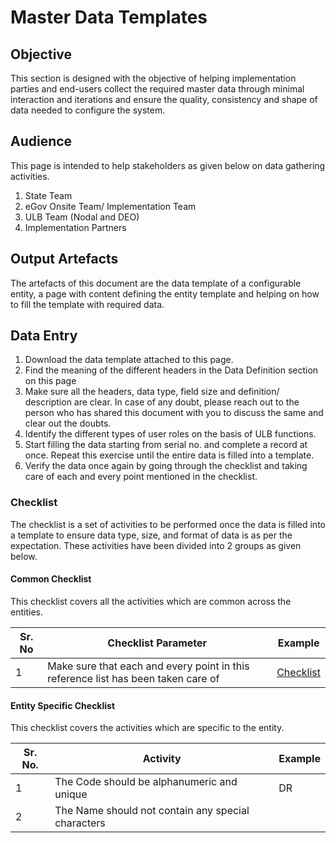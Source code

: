 # Master Data Templates

## Objective

This section is designed with the objective of helping implementation parties and end-users collect the required master data through minimal interaction and iterations and ensure the quality, consistency and shape of data needed to configure the system.

## Audience

This page is intended to help stakeholders as given below on data gathering activities.

1. State Team
2. eGov Onsite Team/ Implementation Team
3. ULB Team (Nodal and DEO)
4. Implementation Partners

## Output Artefacts

The artefacts of this document are the data template of a configurable entity, a page with content defining the entity template and helping on how to fill the template with required data.

## Data Entry

1. Download the data template attached to this page.
2. Find the meaning of the different headers in the Data Definition section on this page
3. Make sure all the headers, data type, field size and definition/ description are clear. In case of any doubt, please reach out to the person who has shared this document with you to discuss the same and clear out the doubts.
4. Identify the different types of user roles on the basis of ULB functions.
5. Start filling the data starting from serial no. and complete a record at once. Repeat this exercise until the entire data is filled into a template.
6. Verify the data once again by going through the checklist and taking care of each and every point mentioned in the checklist.

### Checklist

The checklist is a set of activities to be performed once the data is filled into a template to ensure data type, size, and format of data is as per the expectation. These activities have been divided into 2 groups as given below.

#### Common Checklist

This checklist covers all the activities which are common across the entities.

| Sr. No | Checklist Parameter                                                               | Example                                                                                                                              |
| ------ | --------------------------------------------------------------------------------- | ------------------------------------------------------------------------------------------------------------------------------------ |
| 1      | Make sure that each and every point in this reference list has been taken care of | [Checklist](https://urban.digit.org/platform/configure-digit/configuring-master-data-templates/module-setup/common-config/checklist) |

#### Entity Specific Checklist

This checklist covers the activities which are specific to the entity.

| Sr. No. | Activity                                           | Example |
| ------- | -------------------------------------------------- | ------- |
| 1       | The Code should be alphanumeric and unique         | DR      |
| 2       | The Name should not contain any special characters |         |

###

